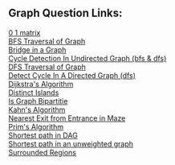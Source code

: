 ## Graph Question Links:

[0 1 matrix](https://leetcode.com/problems/01-matrix/)<br>
[BFS Traversal of Graph](https://www.naukri.com/code360/problems/bfs-in-graph_973002)<br>
[Bridge in a Graph](https://leetcode.com/problems/critical-connections-in-a-network/)<br>
[Cycle Detection In Undirected Graph (bfs & dfs)](https://www.naukri.com/code360/problems/cycle-detection-in-undirected-graph_1062670)<br>
[DFS Traversal of Graph](https://www.naukri.com/code360/problems/dfs-traversal_630462)<br>
[Detect Cycle In A Directed Graph (dfs)](https://www.naukri.com/code360/problems/detect-cycle-in-a-directed-graph_1062626?leftPanelTabValue=PROBLEM)<br>
[Dijkstra's Algorithm](https://www.naukri.com/code360/problems/dijkstra-s-shortest-path_920469?leftPanelTabValue=PROBLEM)<br>
[Distinct Islands](https://www.naukri.com/code360/problems/distinct-island_630460?leftPanelTabValue=PROBLEM)<br>
[Is Graph Bipartitie](https://leetcode.com/problems/is-graph-bipartite/)<br>
[Kahn's Algorithm](https://leetcode.com/problems/course-schedule-ii/)<br>
[Nearest Exit from Entrance in Maze](https://leetcode.com/problems/nearest-exit-from-entrance-in-maze/description/)<br>
[Prim's Algorithm](https://www.naukri.com/code360/problems/prim-s-mst_1095633)<br>
[Shortest path in DAG](https://www.geeksforgeeks.org/problems/shortest-path-in-undirected-graph/1)<br>
[Shortest path in an unweighted graph](https://www.naukri.com/code360/problems/shortest-path-in-an-unweighted-graph_981297?leftPanelTabValue=PROBLEM)<br>
[Surrounded Regions](https://leetcode.com/problems/surrounded-regions/)<br>
